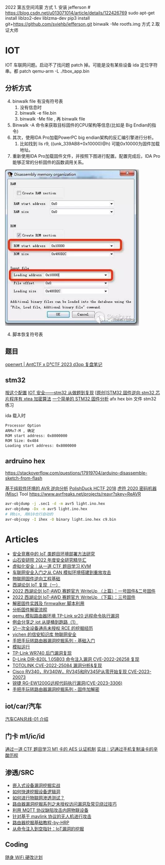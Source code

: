 2022 第五空间鸿蒙
方式 1.
安装 jefferson # https://blog.csdn.net/u013071014/article/details/122426769
sudo apt-get install liblzo2-dev liblzma-dev
pip3 install git+https://github.com/sviehb/jefferson.git
binwalk -Me rootfs.img
方式 2.取证大师

# IOT

IOT 车联网问题。启动不了找问题 patch 掉。可能是没有某些设备
ida 定位字符串。都 patch
qemu-arm -L ./tbox_app.bin

## 分析方式

4. binwalk file 有没有符号表
   1. 没有信息时 
   2. binwalk -e file.bin
   3. binwalk -Me file
   , 再 binwalk file
1. Binwalk -A 命令来获取目标固件的CPU架构等信息(比如是 Big Endian的指令)
2. 其次，使用IDA Pro加载PowerPC big endian架构的反汇编引擎进行分析。
   1. 比如找到 lis    r9, ((unk_339AB8+0x10000)@h)  可能0x10000为固件加载地址。
3. 重新使用IDA Pro加载固件文件，并按照下图进行配置。配置完成后，IDA Pro能够正常的分析固件的函数调用关系。

![Alt text](../../../public/imgs/re_iot_rom.jpg)

4. 脚本恢复符号表


## 题目

[openwrt | AntCTF x D³CTF 2023 d3op 复盘笔记](https://mp.weixin.qq.com/s/97TfeJgZeG-lLzWc95teBw)

## stm32

[按这个配置](https://www.bilibili.com/video/BV1LX4y157TP/)
[IOT 安全——stm32 从做题到复现](https://www.anquanke.com/post/id/229321)
[[原创]STM32 固件逆向 ](https://bbs.kanxue.com/thread-272811.htm)
[stm32 芯片程序有 xtea 加密算法](https://bbs.kanxue.com/thread-272872.htm)
[一个简单的 STM32 固件分析](https://mp.weixin.qq.com/s/2XeF67Rz8Tz5jPVevSHhpg)
afx hex bin 文件 stm32 练习

ida 载入时
```
Processor Option
ARMv7-M , 确定
ROM start address: 0x8000000
ROM Size: 0x484
Loading start address: 0x8000000
```

## ardruino hex

https://stackoverflow.com/questions/17919704/arduino-disassemble-sketch-from-flash

[基于纯软件环境的 AVR 逆向分析](https://www.anquanke.com/post/id/202256)
[PolishDuck HCTF 2018](https://www.secpulse.com/archives/82690.html#PolishDuck)
[虎符 2020 密码机器(Misc)](https://0xffff.one/d/584/6)
Tool https://www.avrfreaks.net/projects/reavr?skey=ReAVR

```sh
avr-objdump -j .sec1 -d -m avr5 light.ino.hex
avr-objdump -Dx -m avr5 light.ino.hex
# 转bin, 用010也行自动的
avr-objcopy -I ihex -O binary light.ino.hex c9.bin
```

# Articles

- [安全竞赛中的 IoT 类题目环境部署方法研究](https://mp.weixin.qq.com/s/DRYEbNNUvXh4ECWgehmzbQ)
- [山石安研院 2022 年度安全研究精华汇](https://mp.weixin.qq.com/s/ubqxSpW3XxM4bcSj9_EHXA)
- [虚拟化安全｜从一道 CTF 题目学习 KVM](http://mp.weixin.qq.com/s?__biz=MzUzMDUxNTE1Mw==&mid=2247494743&idx=1&sn=2f3bede3835ac1874f4fc556df1603f4)
- [车联网安全入门之从 CAN 模拟环境搭建到重放攻击](https://mp.weixin.qq.com/s/LzrqCOq6BjPC6s3SjNvXcw)
- [物联网固件逆向工程基础](https://xz.aliyun.com/t/12320)
- [西湖论剑 IoT 复现（一）](https://mp.weixin.qq.com/s/xfkm4zwZ9e8OtQq--MH8fA)
- [2022 西湖论剑 IoT-AWD 赛题官方 WriteUp （上篇）：一号固件&二号固件](https://mp.weixin.qq.com/s/tRmWsRfF2yRszwSeXws5xg)
- [2022 西湖论剑 IoT-AWD 赛题官方 WriteUp （下篇）：三号固件](https://mp.weixin.qq.com/s/_1uLWXSPEiCFST6dsi0YBA)
- [解密固件实践及 firmwalker 脚本利用](https://www.bilibili.com/video/BV1Fs4y1K76J/)
- [分析固件解密流程](https://www.bilibili.com/video/BV1YL411m7nx/)
- [qemu 模拟路由器环境 TP-Link sr20 远程命令执行漏洞](https://www.bilibili.com/video/BV1jM411L7e6/)
- [例会分享之 iot 从提桶到跑路（1）](https://www.bilibili.com/video/BV1ok4y157Hw/)
- [记一次全设备通杀未授权 RCE 的挖掘经历](https://mp.weixin.qq.com/s/62WZmT3fWQjerjeqqRiTdw)
- [yichen 的信安知识库 物联网安全](https://www.yuque.com/hxfqg9/iot)
- [手把手玩转路由器漏洞挖掘系列 - 基础入门](https://mp.weixin.qq.com/s/-yUPKhjTpYEbzlVNRBo9XQ)
- [模拟运行](./index#模拟运行)
- [TP-Link WR740 后门漏洞复现](https://mp.weixin.qq.com/s/mcAOxhih8Yq8tZe0dAdInA)
- [D-Link DIR-820L 1.05B03 命令注入漏洞 CVE-2022-26258 复现](https://mp.weixin.qq.com/s/Hc2DHKBlKhSwEoFaquKgzw)
- [TOTOLINK CVE-2022-25084 漏洞分析&复现](https://mp.weixin.qq.com/s/hD0a_AQAtM8npD7mHizrIA)
- [Cisco RV340，RV340W，RV345和RV345P从零开始复现 CVE-2023-20073](https://mp.weixin.qq.com/s/xCKzdaRq4D5svTc__tXPFQ)
- [锐捷 RG-EW1200G远程代码执行漏洞(CVE-2023-3306)](https://mp.weixin.qq.com/s/N2WFXkEpbeFQ4wMrYJ0bMw)
- [手把手玩转路由器漏洞挖掘系列 - 固件加解密](https://mp.weixin.qq.com/s/mbL0MYNAjkPrMix6hg2CYw)

## iot/car/汽车
[汽车CAN总线-01 介绍](https://mp.weixin.qq.com/s/Jognd-QPI6J9wO6V9OjnoA)

## 门卡 m1/ic/id

[通过一道 CTF 题目学习 M1 卡的 AES 认证机制](https://mp.weixin.qq.com/s/PdJgVDsOnOAcid0DQTUrvg)
[实战｜记通过手机复制澡卡的辛酸历程](https://mp.weixin.qq.com/s/cDXyPFDeE6S_xGBL3NucPQ)

## 渗透/SRC

- [嵌入式设备漏洞挖掘实战](https://mp.weixin.qq.com/s/AxkvdKdfBB_CPS0BadbcmA)
- [如何快速挖掘设备逻辑洞](https://mp.weixin.qq.com/s/jZd5BpAmwFZOZuNjc4-oqA)
- [如何进行物联网渗透测试？](https://mp.weixin.qq.com/s/-p9-9ia_4aqXwL9ELW-BYg)
- [路由器漏洞挖掘系列之未授权访问漏洞及常见绕过技巧](https://mp.weixin.qq.com/s/dQ9GL2wIME35uxAes3LzEg)
- [利用 MQTT 协议缺陷攻击内网物联设备](https://mp.weixin.qq.com/s/EtpaAw-fq4XJGyiojUVdiw)
- [针对基于 mavlink 协议的无人机进行攻击](https://mp.weixin.qq.com/s/HfFqgQcgOyA_rmb3UFXhww)
- [路由器挖掘基础教程-by-HRP](https://hgreed.vip/2023/08/02/%E8%B7%AF%E7%94%B1%E5%99%A8%E6%8C%96%E6%8E%98%E5%9F%BA%E7%A1%80%E6%95%99%E7%A8%8B-by-HRP/)
- [从命令注入到空指针：IoT漏洞的挖掘](https://mp.weixin.qq.com/s/clNo72GdFnGShSQXuNHY3g)

## Coding

[随身 WiFi 硬改计划](https://mp.weixin.qq.com/s/sw4R-GOM8jwGdEvsLJL6pw)
